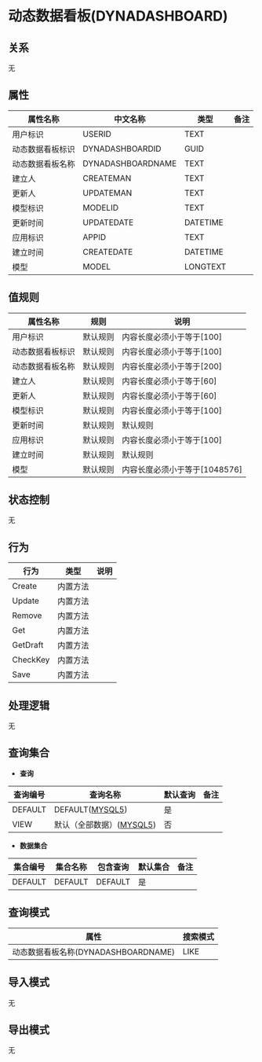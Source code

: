 # 动态数据看板(DYNADASHBOARD)

  

## 关系
无

## 属性

| 属性名称        |    中文名称    | 类型     |  备注  |
| --------   |------------| -----   |  -------- | 
|用户标识|USERID|TEXT|&nbsp;|
|动态数据看板标识|DYNADASHBOARDID|GUID|&nbsp;|
|动态数据看板名称|DYNADASHBOARDNAME|TEXT|&nbsp;|
|建立人|CREATEMAN|TEXT|&nbsp;|
|更新人|UPDATEMAN|TEXT|&nbsp;|
|模型标识|MODELID|TEXT|&nbsp;|
|更新时间|UPDATEDATE|DATETIME|&nbsp;|
|应用标识|APPID|TEXT|&nbsp;|
|建立时间|CREATEDATE|DATETIME|&nbsp;|
|模型|MODEL|LONGTEXT|&nbsp;|

## 值规则
| 属性名称    | 规则    |  说明  |
| --------   |------------| ----- | 
|用户标识|默认规则|内容长度必须小于等于[100]|
|动态数据看板标识|默认规则|内容长度必须小于等于[100]|
|动态数据看板名称|默认规则|内容长度必须小于等于[200]|
|建立人|默认规则|内容长度必须小于等于[60]|
|更新人|默认规则|内容长度必须小于等于[60]|
|模型标识|默认规则|内容长度必须小于等于[100]|
|更新时间|默认规则|默认规则|
|应用标识|默认规则|内容长度必须小于等于[100]|
|建立时间|默认规则|默认规则|
|模型|默认规则|内容长度必须小于等于[1048576]|

## 状态控制

无


## 行为
| 行为    | 类型    |  说明  |
| --------   |------------| ----- | 
|Create|内置方法|&nbsp;|
|Update|内置方法|&nbsp;|
|Remove|内置方法|&nbsp;|
|Get|内置方法|&nbsp;|
|GetDraft|内置方法|&nbsp;|
|CheckKey|内置方法|&nbsp;|
|Save|内置方法|&nbsp;|

## 处理逻辑
无

## 查询集合

* **查询**

| 查询编号 | 查询名称       | 默认查询 |   备注|
| --------  | --------   | --------   | ----- |
|DEFAULT|DEFAULT([MYSQL5](../../appendix/query_MYSQL5.md#DynaDashboard_Default))|是|&nbsp;|
|VIEW|默认（全部数据）([MYSQL5](../../appendix/query_MYSQL5.md#DynaDashboard_View))|否|&nbsp;|

* **数据集合**

| 集合编号 | 集合名称   |  包含查询  | 默认集合 |   备注|
| --------  | --------   | -------- | --------   | ----- |
|DEFAULT|DEFAULT|DEFAULT|是|&nbsp;|

## 查询模式
| 属性      |    搜索模式     |
| --------   |------------|
|动态数据看板名称(DYNADASHBOARDNAME)|LIKE|

## 导入模式
无


## 导出模式
无
